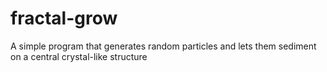 # fractal-grow

A simple program that generates random particles and lets them sediment on a central crystal-like structure

